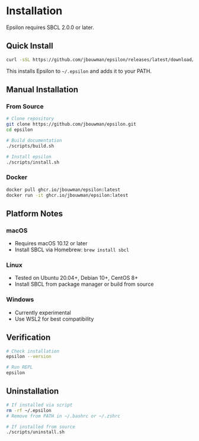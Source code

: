 # Installation

Epsilon requires SBCL 2.0.0 or later.

## Quick Install

```bash
curl -sSL https://github.com/jbouwman/epsilon/releases/latest/download/install.sh | bash
```

This installs Epsilon to `~/.epsilon` and adds it to your PATH.

## Manual Installation

### From Source

```bash
# Clone repository
git clone https://github.com/jbouwman/epsilon.git
cd epsilon

# Build documentation
./scripts/build.sh

# Install epsilon
./scripts/install.sh
```

### Docker

```bash
docker pull ghcr.io/jbouwman/epsilon:latest
docker run -it ghcr.io/jbouwman/epsilon:latest
```

## Platform Notes

### macOS
- Requires macOS 10.12 or later
- Install SBCL via Homebrew: `brew install sbcl`

### Linux
- Tested on Ubuntu 20.04+, Debian 10+, CentOS 8+
- Install SBCL from package manager or build from source

### Windows
- Currently experimental
- Use WSL2 for best compatibility

## Verification

```bash
# Check installation
epsilon --version

# Run REPL
epsilon
```

## Uninstallation

```bash
# If installed via script
rm -rf ~/.epsilon
# Remove from PATH in ~/.bashrc or ~/.zshrc

# If installed from source
./scripts/uninstall.sh
```